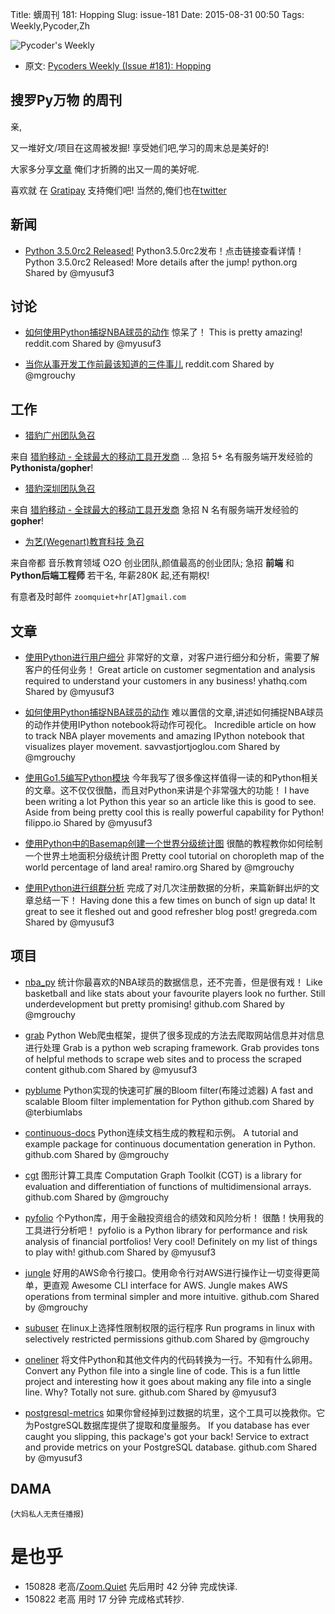 Title: 蠎周刊 181: Hopping
Slug: issue-181
Date: 2015-08-31 00:50
Tags: Weekly,Pycoder,Zh


![Pycoder's Weekly](https://gallery.mailchimp.com/9735795484d2e4c204da82a29/images/Image_202014_01_22_20at_2010.45.04_20AM9789bf.png)


- 原文: [Pycoders Weekly (Issue #181): Hopping](http://us4.campaign-archive2.com/?u=9735795484d2e4c204da82a29&id=d0ee2a6163)

## 搜罗Py万物 的周刊

亲,


又一堆好文/项目在这周被发掘!
享受她们吧,学习的周末总是美好的!

大家多分享[文章](http://pycoders.com/submissions/)
俺们才折腾的出又一周的美好呢.

喜欢就
在 [Gratipay](https://www.gratipay.com/PycodersWeekly)
支持俺们吧!
当然的,俺们也在[twitter](http://www.twitter.com/pycoders)


## 新闻
- [Python 3.5.0rc2 Released!](https://www.python.org/downloads/release/python-350rc2/)
Python3.5.0rc2发布！点击链接查看详情！
Python 3.5.0rc2 Released! More details after the jump!
python.org
Shared by @myusuf3

## 讨论
- [如何使用Python捕捉NBA球员的动作](https://www.reddit.com/r/Python/comments/3ibvfg/how_to_track_nba_player_movements_in_python/) 
惊呆了！
This is pretty amazing!
reddit.com
Shared by @myusuf3

- [当你从事开发工作前最该知道的三件事儿](https://www.reddit.com/r/Python/comments/3ijj29/whatre_your_top_3_things_you_need_to_know_before/)
reddit.com
Shared by @mgrouchy


## 工作
- [猎豹广州团队急召](https://github.com/cheetahmobile/CMBM/wiki/BmGzHr)

来自 [猎豹移动 - 全球最大的移动工具开发商](http://www.cmcm.com/zh-cn/cm-backup/) ...
急招 5+ 名有服务端开发经验的 **Pythonista/gopher**!

- [猎豹深圳团队急召](https://github.com/cheetahmobile/CMBM/wiki/BmSzHr)

来自 [猎豹移动 - 全球最大的移动工具开发商](http://www.cmcm.com/zh-cn/cm-backup/)
急招 N 名有服务端开发经验的 **gopher**!

- [为艺(Wegenart)教育科技 急召](https://github.com/ZoomQuiet/zoomquiet/wiki/Hr4Wegenart)

来自帝都 音乐教育领域 O2O 创业团队,颜值最高的创业团队;
急招 **前端** 和 **Python后端工程师** 若干名, 年薪280K 起,还有期权!

有意者及时邮件 `zoomquiet+hr[AT]gmail.com`

## 文章
- [使用Python进行用户细分](http://blog.yhathq.com/posts/customer-segmentation-using-python.html) 
非常好的文章，对客户进行细分和分析，需要了解客户的任何业务！
Great article on customer segmentation and analysis required to understand your customers in any business! 
yhathq.com
Shared by @myusuf3

- [如何使用Python捕捉NBA球员的动作](http://savvastjortjoglou.com/nba-play-by-play-movements.html)
难以置信的文章,讲述如何捕捉NBA球员的动作并使用IPython notebook将动作可视化。
Incredible article on how to track NBA player movements and amazing IPython notebook that visualizes player movement.
savvastjortjoglou.com
Shared by @mgrouchy

- [使用Go1.5编写Python模块](https://blog.filippo.io/building-python-modules-with-go-1-5/) 
今年我写了很多像这样值得一读的和Python相关的文章。这不仅仅很酷，而且对Python来讲是个非常强大的功能！
I have been writing a lot Python this year so an article like this is good to see. Aside from being pretty cool this is really powerful capability for Python!
filippo.io
Shared by @myusuf3

- [使用Python中的Basemap创建一个世界分级统计图](http://ramiro.org/notebook/basemap-choropleth/)
很酷的教程教你如何绘制一个世界土地面积分级统计图
Pretty cool tutorial on choropleth map of the world percentage of land area!
ramiro.org
Shared by @mgrouchy

- [使用Python进行组群分析](http://www.gregreda.com/2015/08/23/cohort-analysis-with-python/)
完成了对几次注册数据的分析，来篇新鲜出炉的文章总结一下！
Having done this a few times on bunch of sign up data! It great to see it fleshed out and good refresher blog post!
gregreda.com
Shared by @myusuf3


## 项目
- [nba_py](https://github.com/seemethere/nba_py/) 
统计你最喜欢的NBA球员的数据信息，还不完善，但是很有戏！
Like basketball and like stats about your favourite players look no further. Still underdevelopment but pretty promising!
github.com
Shared by @mgrouchy

- [grab](https://github.com/lorien/grab)
Python Web爬虫框架，提供了很多现成的方法去爬取网站信息并对信息进行处理
Grab is a python web scraping framework. Grab provides tons of helpful methods to scrape web sites and to process the scraped content
github.com
Shared by @myusuf3

- [pyblume](https://github.com/TerbiumLabs/pyblume)
Python实现的快速可扩展的Bloom filter(布隆过滤器)
A fast and scalable Bloom filter implementation for Python
github.com
Shared by @terbiumlabs

- [continuous-docs](https://github.com/icgood/continuous-docs)
Python连续文档生成的教程和示例。
A tutorial and example package for continuous documentation generation in Python.
github.com
Shared by @mgrouchy

- [cgt](https://github.com/joschu/cgt) 
图形计算工具库
Computation Graph Toolkit (CGT) is a library for evaluation and differentiation of functions of multidimensional arrays.
github.com
Shared by @mgrouchy

- [pyfolio](https://github.com/quantopian/pyfolio)
个Python库，用于金融投资组合的绩效和风险分析！ 很酷！快用我的工具进行分析吧！
pyfolio is a Python library for performance and risk analysis of financial portfolios! Very cool! Definitely on my list of things to play with!
github.com
Shared by @myusuf3

- [jungle](https://github.com/achiku/jungle)
好用的AWS命令行接口。使用命令行对AWS进行操作让一切变得更简单，更直观
Awesome CLI interface for AWS. Jungle makes AWS operations from terminal simpler and more intuitive. 
github.com
Shared by @mgrouchy

- [subuser](https://github.com/subuser-security/subuser)
在linux上选择性限制权限的运行程序
Run programs in linux with selectively restricted permissions
github.com
Shared by @mgrouchy

- [oneliner](https://github.com/csvoss/oneliner)
将文件Python和其他文件内的代码转换为一行。不知有什么卵用。
Convert any Python file into a single line of code. This is a fun little project and interesting how it goes about making any file into a single line. Why? Totally not sure. 
github.com
Shared by @myusuf3

- [postgresql-metrics](https://github.com/spotify/postgresql-metrics)
如果你曾经掉到过数据的坑里，这个工具可以挽救你。它为PostgreSQL数据库提供了提取和度量服务。
If you database has ever caught you slipping, this package's got your back! Service to extract and provide metrics on your PostgreSQL database.
github.com
Shared by @myusuf3


## DAMA
(`大妈私人无责任播报`)

# 是也乎

- 150828 老高/[Zoom.Quiet](http://zoomquiet.org/) 先后用时 42 分钟 完成快译.
- 150822 老高 用时 17 分钟 完成格式转抄.

